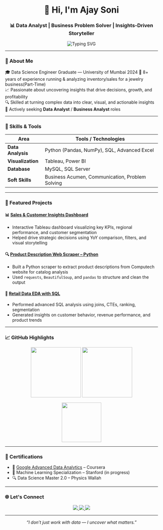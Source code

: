 <h1 align="center">👋 Hi, I'm Ajay Soni</h1>
<h3 align="center">📊 Data Analyst | Business Problem Solver | Insights-Driven Storyteller</h3>

<p align="center">
  <img src="https://readme-typing-svg.demolab.com?font=Fira+Code&pause=1000&color=3CB371&center=true&width=480&lines=Data+driven+decision+maker;Tableau+%7C+SQL+%7C+Python+%7C+Power+BI;Transforming+data+into+real+business+impact" alt="Typing SVG" />
</p>

---

### 🧠 About Me

🎓 Data Science Engineer Graduate — University of Mumbai 2024
🏬 8+ years of experience running & analyzing inventory/sales for a jewelry business(Part-Time)  
📈 Passionate about uncovering insights that drive decisions, growth, and profitability  
🔍 Skilled at turning complex data into clear, visual, and actionable insights  
📌 Actively seeking **Data Analyst** / **Business Analyst** roles  

---

### 💼 Skills & Tools

| Area | Tools / Technologies |
|------|----------------------|
| **Data Analysis** | Python (Pandas, NumPy), SQL, Advanced Excel |
| **Visualization** | Tableau, Power BI |
| **Database** | MySQL, SQL Server |
| **Soft Skills** | Business Acumen, Communication, Problem Solving |

---

### 🚀 Featured Projects

#### 📊 [Sales & Customer Insights Dashboard](https://github.com/ajay4466/sales-dashboard-tableau)
- Interactive Tableau dashboard visualizing key KPIs, regional performance, and customer segmentation
- Helped drive strategic decisions using YoY comparison, filters, and visual storytelling

#### 🔍 [Product Description Web Scraper – Python](https://github.com/ajay4466/Product-Description-Scraper)
- Built a Python scraper to extract product descriptions from Computech website for catalog analysis
- Used `requests`, `BeautifulSoup`, and `pandas` to structure and clean the output

#### 📁 [Retail Data EDA with SQL](https://github.com/ajay4466/sql-eda-retail)
- Performed advanced SQL analysis using joins, CTEs, ranking, segmentation
- Generated insights on customer behavior, revenue performance, and product trends

---

### 📈 GitHub Highlights

<p align="center">
  <img src="https://github-readme-stats.vercel.app/api?username=ajay4466&show_icons=true&theme=tokyonight&hide_title=true" height="165" />
  <img src="https://streak-stats.demolab.com/?user=ajay4466&theme=tokyonight&hide_border=true" height="165"/>
</p>

<p align="center">
  <img src="https://github-readme-stats.vercel.app/api/top-langs/?username=ajay4466&layout=compact&theme=tokyonight" height="130"/>
</p>

---

### 📜 Certifications

- 📘 [Google Advanced Data Analytics](https://www.coursera.org/account/accomplishments) – Coursera  
- 🧪 Machine Learning Specialization – Stanford (in progress)  
- 🔍 Data Science Master 2.0 – Physics Wallah  

---

### 🌐 Let's Connect

<p align="center">
  <a href="mailto:ajaysoniwork@gmail.com">
    <img src="https://img.shields.io/badge/Gmail-D14836?style=flat&logo=gmail&logoColor=white" />
  </a>
  <a href="https://www.linkedin.com/in/ajay-soni-ln/">
    <img src="https://img.shields.io/badge/LinkedIn-0077B5?style=flat&logo=linkedin&logoColor=white" />
  </a>
  <a href="https://github.com/ajay4466">
    <img src="https://img.shields.io/badge/GitHub-100000?style=flat&logo=github&logoColor=white" />
  </a>
</p>

---

<p align="center">
  <i>“I don’t just work with data — I uncover what matters.”</i>
</p>
